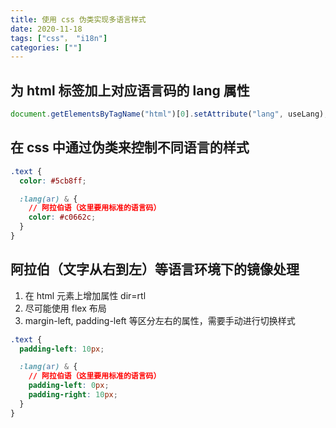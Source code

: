 ```yaml
---
title: 使用 css 伪类实现多语言样式
date: 2020-11-18
tags: ["css"， "i18n"]
categories: [""]
---
```


## 为 html 标签加上对应语言码的 lang 属性

```javascript
document.getElementsByTagName("html")[0].setAttribute("lang", useLang);
```

## 在 css 中通过伪类来控制不同语言的样式

```css
.text {
  color: #5cb8ff;

  :lang(ar) & {
    // 阿拉伯语（这里要用标准的语言码）
    color: #c0662c;
  }
}
```

## 阿拉伯（文字从右到左）等语言环境下的镜像处理

1. 在 html 元素上增加属性 dir=rtl
2. 尽可能使用 flex 布局
3. margin-left, padding-left 等区分左右的属性，需要手动进行切换样式

```css
.text {
  padding-left: 10px;

  :lang(ar) & {
    // 阿拉伯语（这里要用标准的语言码）
    padding-left: 0px;
    padding-right: 10px;
  }
}
```
